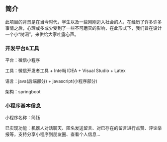 ## 简介

此项目的背景是在当今时代，学生以及一些刚刚迈入社会的人，在经历了许多许多事情之后，心理或多或少受到了一些不可磨灭的影响，在此形式下，我们旨在设计一个小“树洞”，来供给大家吐露心声。

### 开发平台&工具

平台：微信小程序

工具：微信开发者工具 + Intellij IDEA + Visual Studio + Latex

语言：java(后端部分) + javascript(小程序部分)

架构：springboot

### 小程序基本信息

小程序名称：简钰

已实现功能：机器人对话聊天、匿名发送留言、对已存在的留言进行点赞、评论举报等，支持分享小程序到朋友圈、查看个人信息...

